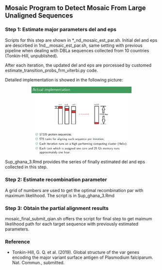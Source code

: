 Mosaic Program to Detect Mosaic From Large Unaligned Sequences
-----------------------

### Step 1: Estimate major parameters del and eps
Scripts for this step are shown in *_nd_mosaic_est_par.sh. 
Initial del and eps are descirbed in 1nd__mosaic_est_par.sh, same setting with previous pipeline when dealing with DBLa sequences collected from 10 countries (Tonkin-Hill, unpublished). 

After each iteration, the updated del and eps are porcessed by customed estimate_transition_probs_frm_viterbi.py code.

Detailed implementation is showed in the following picture:

<p align="center">
<img src="https://github.com/qianfeng2/detREC_program/blob/master/Empirical_script/actual_implementation_step1.jpg" width="330" align="center">
</p>

Sup_ghana_3.Rmd provides the series of finally estimated del and eps collected in this step.


### Step 2: Estimate recombination parameter
A grid of numbers are used to get the optimal recombination par with maximum likelihood. The script is in Sup_ghana_3.Rmd


### Step 3: Obtain the partial alignment results 
mosaic_final_submit_qian.sh offers the script for final step to get maimum likelihood path for each target sequence with previously estimated parameters. 



### Reference
- Tonkin-Hill, G. Q. et al. (2019). Global structure of the var genes encoding the major variant surface antigen of Plasmodium falciparum. Nat. Commun., submitted.
